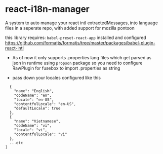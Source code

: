 # react-i18n-manager
A system to auto manage your react intl extractedMessages, into language files in a seperate repo, with added support for mozilla pontoon

this library requires: `babel-preset-react-app` installed and configured
https://github.com/formatjs/formatjs/tree/master/packages/babel-plugin-react-intl

- As of now it only supports .properties lang files which get parsed as json in runtime using `propson` package so you need to configure RawPlugin for fusebox to import .properties as string

- pass down your locales configured like this

```[
  {
    "name": "English",
    "codeName": "en",
    "locale": "en-US",
    "contentfulLocale": "en-US",
    "defaultLocale": true
  },
  {
    "name": "Vietnamese",
    "codeName": "vi",
    "locale": "vi",
    "contentfulLocale": "vi"
  },
  ...etc
]
```

